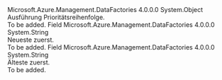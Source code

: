 <Type Name="ExecutionPriorityOrder" FullName="Microsoft.Azure.Management.DataFactories.Models.ExecutionPriorityOrder">
  <TypeSignature Language="C#" Value="public static class ExecutionPriorityOrder" />
  <TypeSignature Language="ILAsm" Value=".class public auto ansi abstract sealed beforefieldinit ExecutionPriorityOrder extends System.Object" />
  <TypeSignature Language="DocId" Value="T:Microsoft.Azure.Management.DataFactories.Models.ExecutionPriorityOrder" />
  <TypeSignature Language="VB.NET" Value="Public Class ExecutionPriorityOrder" />
  <TypeSignature Language="F#" Value="type ExecutionPriorityOrder = class" />
  <AssemblyInfo>
    <AssemblyName>Microsoft.Azure.Management.DataFactories</AssemblyName>
    <AssemblyVersion>4.0.0.0</AssemblyVersion>
  </AssemblyInfo>
  <Base>
    <BaseTypeName>System.Object</BaseTypeName>
  </Base>
  <Interfaces />
  <Docs>
    <summary>
            Ausführung Prioritätsreihenfolge.
            </summary>
    <remarks>To be added.</remarks>
  </Docs>
  <Members>
    <Member MemberName="NewestFirst">
      <MemberSignature Language="C#" Value="public const string NewestFirst;" />
      <MemberSignature Language="ILAsm" Value=".field public static literal string NewestFirst" />
      <MemberSignature Language="DocId" Value="F:Microsoft.Azure.Management.DataFactories.Models.ExecutionPriorityOrder.NewestFirst" />
      <MemberSignature Language="VB.NET" Value="Public Const NewestFirst As String " />
      <MemberSignature Language="F#" Value="val mutable NewestFirst : string" Usage="Microsoft.Azure.Management.DataFactories.Models.ExecutionPriorityOrder.NewestFirst" />
      <MemberType>Field</MemberType>
      <AssemblyInfo>
        <AssemblyName>Microsoft.Azure.Management.DataFactories</AssemblyName>
        <AssemblyVersion>4.0.0.0</AssemblyVersion>
      </AssemblyInfo>
      <ReturnValue>
        <ReturnType>System.String</ReturnType>
      </ReturnValue>
      <Docs>
        <summary>
            Neueste zuerst.
            </summary>
        <remarks>To be added.</remarks>
      </Docs>
    </Member>
    <Member MemberName="OldestFirst">
      <MemberSignature Language="C#" Value="public const string OldestFirst;" />
      <MemberSignature Language="ILAsm" Value=".field public static literal string OldestFirst" />
      <MemberSignature Language="DocId" Value="F:Microsoft.Azure.Management.DataFactories.Models.ExecutionPriorityOrder.OldestFirst" />
      <MemberSignature Language="VB.NET" Value="Public Const OldestFirst As String " />
      <MemberSignature Language="F#" Value="val mutable OldestFirst : string" Usage="Microsoft.Azure.Management.DataFactories.Models.ExecutionPriorityOrder.OldestFirst" />
      <MemberType>Field</MemberType>
      <AssemblyInfo>
        <AssemblyName>Microsoft.Azure.Management.DataFactories</AssemblyName>
        <AssemblyVersion>4.0.0.0</AssemblyVersion>
      </AssemblyInfo>
      <ReturnValue>
        <ReturnType>System.String</ReturnType>
      </ReturnValue>
      <Docs>
        <summary>
            Älteste zuerst.
            </summary>
        <remarks>To be added.</remarks>
      </Docs>
    </Member>
  </Members>
</Type>